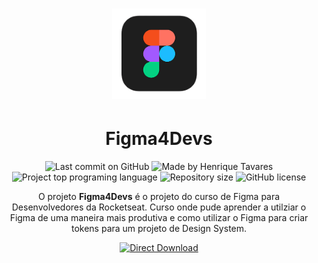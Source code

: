 <h1 align="center">
   <img src="https://raw.githubusercontent.com/tavareshenrique/figma4devs/main/logo.png" alt="Github Blog" width="150"/>
</h1>
<h1 align="center">
   Figma4Devs
</h1>


<p align="center">
  <img alt="Last commit on GitHub" src="https://img.shields.io/github/last-commit/tavareshenrique/ignite-reactjs-v2?color=f44e1d">
  <img alt="Made by Henrique Tavares" src="https://img.shields.io/badge/made%20by-Henrique Tavares-%20?color=a259ff">
  <img alt="Project top programing language" src="https://img.shields.io/github/languages/top/tavareshenrique/ignite-reactjs-v2?color=38bcff">
  <img alt="Repository size" src="https://img.shields.io/github/repo-size/tavareshenrique/ignite-reactjs-v2?color=f67163">
  <img alt="GitHub license" src="https://img.shields.io/github/license/tavareshenrique/ignite-reactjs-v2?color=46d182">
</p>

<p align="center">
  O projeto <b>Figma4Devs</b> é o projeto do curso de Figma para Desenvolvedores da Rocketseat. Curso onde pude aprender a utilziar o Figma de uma maneira mais produtiva e como utilizar o Figma para criar tokens para um projeto de Design System.
</p>

<p align="center">
   <a href="https://www.figma.com/file/jBtNvwkstLyUYFiELQ3Xjc/Figma-4-Devs?type=design&node-id=4%3A140&t=oXEXfIr9R6khJGFi-1">
      <img alt="Direct Download" src="https://img.shields.io/badge/Abir Projeto No Figma-black?style=flat-square&logo=figma&logoColor=red" width="200px" />
    </a>
</p>